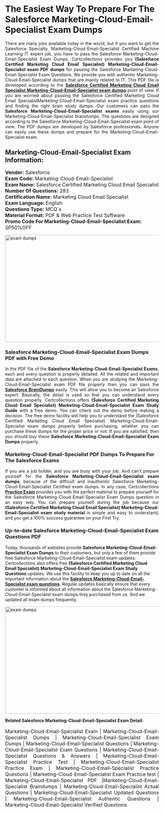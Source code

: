 <h1>The Easiest Way To Prepare For The Salesforce Marketing-Cloud-Email-Specialist Exam Dumps</h1> <p style="text-align:justify">There are many jobs available today in the world, but if you want to get the Salesforce Specialty, Marketing-Cloud-Email-Specialist Certified Machine Learning IT expert job, you have to pass the Salesforce Marketing-Cloud-Email-Specialist Exam Dumps. Certcollections provides you <strong>(Salesforce Certified Marketing Cloud Email Specialist) Marketing-Cloud-Email-Specialist exam PDF dumps</strong> for passing the Salesforce Marketing-Cloud-Email-Specialist Exam Questions. We provide you with authentic Marketing-Cloud-Email-Specialist dumps that are mainly related to IT. This PDF file is developed according to the <a href="https://www.certsofficial.com/salesforce/marketing-cloud-email-specialist-questions"><strong>Salesforce Certified Marketing Cloud Email Specialist Marketing-Cloud-Email-Specialist exam dumps</strong></a> point of view. If you are worried about passing the Salesforce Certified Marketing Cloud Email SpecialistMarketing-Cloud-Email-Specialist exam practice questions and finding the right brain study dumps. Our customers can pass the <strong>Salesforce Marketing-Cloud-Email-Specialist exams </strong>easily using our Marketing-Cloud-Email-Specialist braindumps. The questions are designed according to the Salesforce Marketing-Cloud-Email-Specialist exam point of view. The PDF dumps are developed by Salesforce professionals. Anyone can easily use these dumps and prepare for the Marketing-Cloud-Email-Specialist exam.</p> <h2><strong>Marketing-Cloud-Email-Specialist Exam Information:</strong></h2> <p><span style="font-size:16px"><strong>Vender:</strong> Salesforce<br /> <strong>Exam Code:</strong> Marketing-Cloud-Email-Specialist<br /> <strong>Exam Name:</strong> Salesforce Certified Marketing Cloud Email Specialist<br /> <strong>Number Of Questions:</strong> 283<br /> <strong>Certification Name:</strong> Marketing Cloud Email Specialist<br /> <strong>Exam Language: </strong>English<br /> <strong>Questions Type:</strong> MCQ`s<br /> <strong>Material Format: </strong>PDF & Web Practice Test Software<br /> <strong>Promo Code For Marketing-Cloud-Email-Specialist Exam:</strong> SP50%OFF</span></p> <p><a href="https://www.certsofficial.com/salesforce/marketing-cloud-email-specialist-questions" rel="no-follow"><img alt="exam dumps" src="https://www.certcollections.com/uploads/content/certsofficial.jpg" style="height:350px; width:750px" /></a></p> <h3><strong>Salesforce Marketing-Cloud-Email-Specialist Exam Dumps PDF with Free Demo</strong></h3> <p style="text-align:justify">In the PDF file of the <strong>Salesforce Marketing-Cloud-Email-Specialist Exams</strong>, each and every question is properly detailed. All the related and important data are attached to each question. When you are studying the Marketing-Cloud-Email-Specialist exam PDF file properly then you can pass the <a href="https://www.certsofficial.com/salesforce-dumps"><strong>Salesforce BrainDumps</strong></a> easily. This will allow you to become an Salesforce expert. Basically, the detail is used so that you can understand every question properly. Certcollections offers <strong>(Salesforce Certified Marketing Cloud Email Specialist) Marketing-Cloud-Email-Specialist Exam Study Guide</strong> with a free demo. You can check out the demo before making a decision. The free demo facility will help you to understand the (Salesforce Certified Marketing Cloud Email Specialist) Marketing-Cloud-Email-Specialist exam dumps properly before purchasing, whether you can purchase these dumps for the proper price or not. If you are satisfied, then you should buy these <strong>Salesforce Marketing-Cloud-Email-Specialist Exam Dumps</strong> properly.</p> <h3><strong>Marketing-Cloud-Email-Specialist PDF Dumps To Prepare For The Salesforce Exams</strong></h3> <p style="text-align:justify">If you are a job holder, and you are busy with your job. And can't prepare yourself for the <strong>Salesforce Marketing-Cloud-Email-Specialist exam dumps</strong>, because of the difficult and inauthentic Salesforce Marketing-Cloud-Email-Specialist Certified exam dumps. In any case, Certcollections <strong><a href="https://www.certsofficial.com/">Practice Exam</a></strong> provides you with the perfect material to prepare yourself for the Salesforce Marketing-Cloud-Email-Specialist Exam Dumps question in an easy way. You can prepare yourself during the job because our <strong>(Salesforce Certified Marketing Cloud Email Specialist) Marketing-Cloud-Email-Specialist exam study material</strong> is simple and easy to understand, and you get a 100% success guarantee on your First Try.</p> <h3><strong>Up-to-date Salesforce Marketing-Cloud-Email-Specialist Exam Questions PDF</strong></h3> <p>Today, thousands of websites provide <strong>Salesforce Marketing-Cloud-Email-Specialist Exam Dumps</strong> to their customers, but only a few of them provide free Salesforce Marketing-Cloud-Email-Specialist exam updates. Certcollections also offers free <strong>(Salesforce Certified Marketing Cloud Email Specialist) Marketing-Cloud-Email-Specialist Exam Study Questions</strong> updates. We use this facility to keep you up to date on all the important information about the <a href="https://www.certsofficial.com/salesforce/marketing-cloud-email-specialist-questions"><strong>Salesforce Marketing-Cloud-Email-Specialist exam questions</strong></a>. Regular updates basically ensure that every customer is informed about all information about the Salesforce Marketing-Cloud-Email-Specialist exam dumps they purchased from us. And we updated all exam dumps frequently.</p> <p><a href="https://www.certsofficial.com/salesforce/marketing-cloud-email-specialist-questions"><img alt="exam dumps " src="https://www.certcollections.com/uploads/content/certsofficial2.jpg" style="height:350px; width:750px" /></a></p> <p style="text-align:justify"><span style="font-size:14px"><strong>Related Salesforce Marketing-Cloud-Email-Specialist Exam Detail:</strong></span><br /> <br /> <span style="font-size:16px">Marketing-Cloud-Email-Specialist Exam | Marketing-Cloud-Email-Specialist Dumps | Marketing-Cloud-Email-Specialist Exam Dumps | Marketing-Cloud-Email-Specialist Questions | Marketing-Cloud-Email-Specialist Exam Questions | Marketing-Cloud-Email-Specialist Questions & Answers | Marketing-Cloud-Email-Specialist Practice Test | Marketing-Cloud-Email-Specialist Practice Exam | Marketing-Cloud-Email-Specialist Practice Questions | Marketing-Cloud-Email-Specialist Exam Practice test | Marketing-Cloud-Email-Specialist PDF |Marketing-Cloud-Email-Specialist Braindumps | Marketing-Cloud-Email-Specialist Actual Questions | Marketing-Cloud-Email-Specialist Updated Questions | Marketing-Cloud-Email-Specialist Authentic Questions | Marketing-Cloud-Email-Specialist Verified Questions</span></p>
